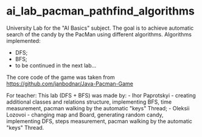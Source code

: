 # ai_lab_pacman_pathfind_algorithms

University Lab for the "AI Basics" subject.
The goal is to achieve automatic search of the candy by the PacMan using different algorithms.
Algorithms implemented:
  - DFS;
  - BFS;
  - to be continued in the next lab...

The core code of the game was taken from https://github.com/janbodnar/Java-Pacman-Game

For teacher: 
  This lab (DFS + BFS) was made by:
    - Ihor Paprotskyi - creating additional classes and relations structure, implementing BFS, time measurement, pacman walking by the automatic "keys" Thread;
    - Oleksii Lozovoi - changing map and Board, generating random candy, implementing DFS, steps measurement, pacman walking by the automatic "keys" Thread.
    
